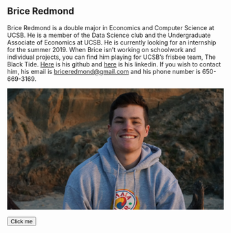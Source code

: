 ## Brice Redmond

Brice Redmond is a double major in Economics and Computer Science at UCSB. He is a member of the Data Science club and the Undergraduate Associate of Economics at UCSB. He is currently looking for an internship for the summer 2019. When Brice isn’t working on schoolwork and individual projects, you can find him playing for UCSB’s frisbee team, The Black Tide. [Here](https://github.com/bredmond5) is his github and [here](www.linkedin.com/in/brice-redmond-8356aa172) is his linkedin. If you wish to contact him, his email is briceredmond@gmail.com and his phone number is 650-669-3169.

![Picture](SelfPortrait.jpg)

<button name="button" onclick="http://www.google.com">Click me</button>
